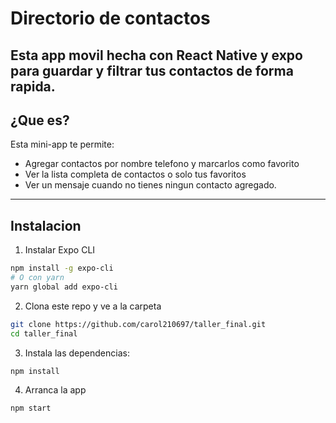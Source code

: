 # Directorio de contactos

Esta app movil hecha con React Native y expo para guardar y filtrar tus contactos de forma rapida.
---
## ¿Que es?

Esta mini-app te permite:

- Agregar contactos por nombre telefono y marcarlos como favorito
- Ver la lista completa de contactos o solo tus favoritos
- Ver un mensaje cuando no tienes ningun contacto agregado.

---

## Instalacion

1. Instalar Expo CLI
 ``` bash
npm install -g expo-cli
# O con yarn
yarn global add expo-cli
```
2. Clona este repo y ve a la carpeta 
``` bash
git clone https://github.com/carol210697/taller_final.git
cd taller_final
```
3. Instala las dependencias:
``` bash
npm install
```
4. Arranca la app
``` bash
npm start
```


